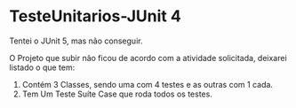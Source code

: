 # TesteUnitarios-JUnit 4
Tentei o JUnit 5, mas não conseguir.

O Projeto que subir não ficou de acordo com a atividade solicitada, deixarei listado o que tem:
1. Contém 3 Classes, sendo uma com 4 testes e as outras com  1 cada.
2. Tem Um Teste Suíte Case que roda todos os testes.
